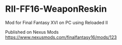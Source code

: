 # RII-FF16-WeaponReskin

Mod for Final Fantasy XVI on PC using Reloaded II

Published on Nexus Mods
https://www.nexusmods.com/finalfantasy16/mods/123
